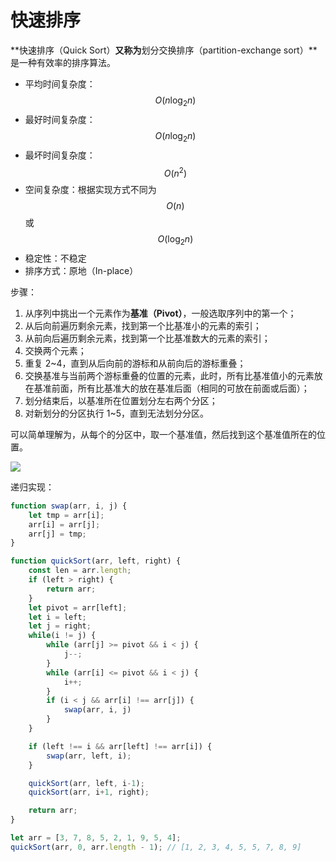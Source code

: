 # 快速排序

**快速排序（Quick Sort）**又称为**划分交换排序（partition-exchange sort）**是一种有效率的排序算法。

* 平均时间复杂度：$$O({n}\log_{2}{n})$$
* 最好时间复杂度：$$O({n}\log_{2}{n})$$
* 最坏时间复杂度：$$O(n^2)$$
* 空间复杂度：根据实现方式不同为$$O(n)$$或$$O(\log_{2}{n})$$
* 稳定性：不稳定
* 排序方式：原地（In-place）

步骤：

1. 从序列中挑出一个元素作为**基准（Pivot）**，一般选取序列中的第一个；
2. 从后向前遍历剩余元素，找到第一个比基准小的元素的索引；
3. 从前向后遍历剩余元素，找到第一个比基准数大的元素的索引；
4. 交换两个元素；
5. 重复 2~4，直到从后向前的游标和从前向后的游标重叠；
6. 交换基准与当前两个游标重叠的位置的元素，此时，所有比基准值小的元素放在基准前面，所有比基准大的放在基准后面（相同的可放在前面或后面）；
7. 划分结束后，以基准所在位置划分左右两个分区；
8. 对新划分的分区执行 1~5，直到无法划分分区。

可以简单理解为，从每个的分区中，取一个基准值，然后找到这个基准值所在的位置。

![](https://upload.wikimedia.org/wikipedia/commons/6/6a/Sorting_quicksort_anim.gif)

递归实现：

```js
function swap(arr, i, j) {
    let tmp = arr[i];
    arr[i] = arr[j];
    arr[j] = tmp;
}

function quickSort(arr, left, right) {
    const len = arr.length;
    if (left > right) {
        return arr;
    }
    let pivot = arr[left];
    let i = left;
    let j = right;
    while(i != j) {
        while (arr[j] >= pivot && i < j) {
            j--;
        }
        while (arr[i] <= pivot && i < j) {
            i++;
        }
        if (i < j && arr[i] !== arr[j]) {
            swap(arr, i, j)
        }
    }

    if (left !== i && arr[left] !== arr[i]) {
        swap(arr, left, i);  
    }

    quickSort(arr, left, i-1);
    quickSort(arr, i+1, right);

    return arr;
}

let arr = [3, 7, 8, 5, 2, 1, 9, 5, 4];
quickSort(arr, 0, arr.length - 1); // [1, 2, 3, 4, 5, 5, 7, 8, 9]
```



